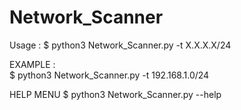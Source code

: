 # Network_Scanner

Usage : 
$ python3 Network_Scanner.py -t X.X.X.X/24 

EXAMPLE :  
     $ python3 Network_Scanner.py -t 192.168.1.0/24
     
HELP MENU
     $ python3 Network_Scanner.py --help
